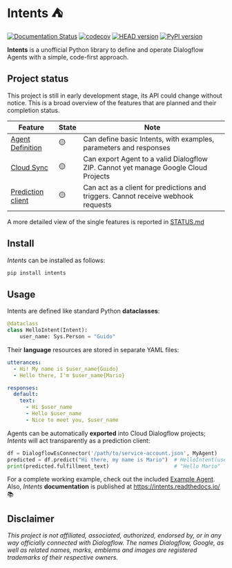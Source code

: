 # Intents ⛺

[![Documentation Status](https://readthedocs.org/projects/intents/badge/?version=latest)](https://intents.readthedocs.io/en/latest/?badge=latest)
[![codecov](https://codecov.io/gh/dariowho/intents/branch/master/graph/badge.svg?token=XAVLW70J8S)](https://codecov.io/gh/dariowho/intents)
[![HEAD version](https://badgen.net/badge/head/v0.1.dev2/blue)](https://badgen.net/badge/head/v0.1.dev2/blue)
[![PyPI version](https://badge.fury.io/py/intents.svg)](https://badge.fury.io/py/intents)

**Intents** is a unofficial Python library to define and operate Dialogflow Agents with a simple,
code-first approach.

## Project status

This project is still in early development stage, its API could change without
notice. This is a broad overview of the features that are planned and their
completion status.

| Feature           | State  | Note                                                                                |
|-------------------|--------|-------------------------------------------------------------------------------------|
| [Agent Definition](STATUS.md#agent-definition)  | 🟡     | Can define basic Intents, with examples, parameters and responses                   |
| [Cloud Sync](STATUS.md#cloud-sync)        | 🟡     | Can export Agent to a valid Dialogflow ZIP. Cannot yet manage Google Cloud Projects |
| [Prediction client](STATUS.md#prediction-client) | 🟡     | Can act as a client for predictions and triggers. Cannot receive webhook requests         |

A more detailed view of the single features is reported in [STATUS.md](STATUS.md)

## Install

*Intents* can be installed as follows:

```sh
pip install intents
```

## Usage

Intents are defined like standard Python **dataclasses**:

```python
@dataclass
class HelloIntent(Intent):
    user_name: Sys.Person = "Guido"
```

Their **language** resources are stored in separate YAML files:

```yaml
utterances:
  - Hi! My name is $user_name{Guido}
  - Hello there, I'm $user_name{Mario}

responses:
  default:
    text:
      - Hi $user_name
      - Hello $user_name
      - Nice to meet you, $user_name
```

Agents can be automatically **exported** into Cloud Dialogflow projects; *Intents* will act transparently as a prediction client:

```python
df = DialogflowEsConnector('/path/to/service-account.json', MyAgent)
predicted = df.predict("Hi there, my name is Mario")  # HelloIntent(user_name="Mario")
print(predicted.fulfillment_text)                     # "Hello Mario"
```

For a complete working example, check out the included [Example Agent](example_agent/). Also, *Intents* **documentation** is published at https://intents.readthedocs.io/ 📚

## Disclaimer

*This project is not affiliated, associated, authorized, endorsed by, or in any way officially connected with Dialogflow. The names Dialogflow, Google, as well as related names, marks, emblems and images are registered trademarks of their respective owners.*
